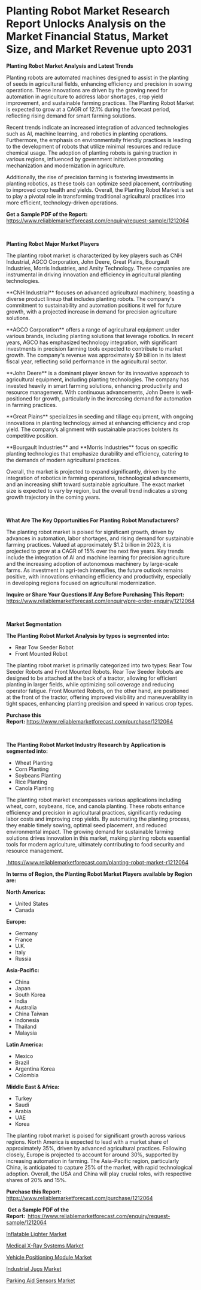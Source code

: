 <p><h1>Planting Robot Market Research Report Unlocks Analysis on the Market Financial Status, Market Size, and Market Revenue upto 2031</h1></p><p><strong>Planting Robot Market Analysis and Latest Trends</strong></p>
<p><p>Planting robots are automated machines designed to assist in the planting of seeds in agricultural fields, enhancing efficiency and precision in sowing operations. These innovations are driven by the growing need for automation in agriculture to address labor shortages, crop yield improvement, and sustainable farming practices. The Planting Robot Market is expected to grow at a CAGR of 12.1% during the forecast period, reflecting rising demand for smart farming solutions. </p><p>Recent trends indicate an increased integration of advanced technologies such as AI, machine learning, and robotics in planting operations. Furthermore, the emphasis on environmentally friendly practices is leading to the development of robots that utilize minimal resources and reduce chemical usage. The adoption of planting robots is gaining traction in various regions, influenced by government initiatives promoting mechanization and modernization in agriculture. </p><p>Additionally, the rise of precision farming is fostering investments in planting robotics, as these tools can optimize seed placement, contributing to improved crop health and yields. Overall, the Planting Robot Market is set to play a pivotal role in transforming traditional agricultural practices into more efficient, technology-driven operations.</p></p>
<p><strong>Get a Sample PDF of the Report:&nbsp;</strong> <a href="https://www.reliablemarketforecast.com/enquiry/request-sample/1212064?utm_campaign=121&utm_medium=2&utm_source=Github&utm_content=ia&utm_term=06102024&utm_id=planting-robot">https://www.reliablemarketforecast.com/enquiry/request-sample/1212064</a></p>
<p>&nbsp;</p>
<p><strong>Planting Robot Major Market Players</strong></p>
<p><p>The planting robot market is characterized by key players such as CNH Industrial, AGCO Corporation, John Deere, Great Plains, Bourgault Industries, Morris Industries, and Amity Technology. These companies are instrumental in driving innovation and efficiency in agricultural planting technologies.</p><p>**CNH Industrial** focuses on advanced agricultural machinery, boasting a diverse product lineup that includes planting robots. The company's commitment to sustainability and automation positions it well for future growth, with a projected increase in demand for precision agriculture solutions.</p><p>**AGCO Corporation** offers a range of agricultural equipment under various brands, including planting solutions that leverage robotics. In recent years, AGCO has emphasized technology integration, with significant investments in precision farming tools expected to contribute to market growth. The company's revenue was approximately $9 billion in its latest fiscal year, reflecting solid performance in the agricultural sector.</p><p>**John Deere** is a dominant player known for its innovative approach to agricultural equipment, including planting technologies. The company has invested heavily in smart farming solutions, enhancing productivity and resource management. With continuous advancements, John Deere is well-positioned for growth, particularly in the increasing demand for automation in farming practices.</p><p>**Great Plains** specializes in seeding and tillage equipment, with ongoing innovations in planting technology aimed at enhancing efficiency and crop yield. The company’s alignment with sustainable practices bolsters its competitive position.</p><p>**Bourgault Industries** and **Morris Industries** focus on specific planting technologies that emphasize durability and efficiency, catering to the demands of modern agricultural practices. </p><p>Overall, the market is projected to expand significantly, driven by the integration of robotics in farming operations, technological advancements, and an increasing shift toward sustainable agriculture. The exact market size is expected to vary by region, but the overall trend indicates a strong growth trajectory in the coming years.</p></p>
<p>&nbsp;</p>
<p><strong>What Are The Key Opportunities For Planting Robot Manufacturers?</strong></p>
<p><p>The planting robot market is poised for significant growth, driven by advances in automation, labor shortages, and rising demand for sustainable farming practices. Valued at approximately $1.2 billion in 2023, it is projected to grow at a CAGR of 15% over the next five years. Key trends include the integration of AI and machine learning for precision agriculture and the increasing adoption of autonomous machinery by large-scale farms. As investment in agri-tech intensifies, the future outlook remains positive, with innovations enhancing efficiency and productivity, especially in developing regions focused on agricultural modernization.</p></p>
<p><strong>Inquire or Share Your Questions If Any Before Purchasing This Report:</strong> <a href="https://www.reliablemarketforecast.com/enquiry/pre-order-enquiry/1212064?utm_campaign=121&utm_medium=2&utm_source=Github&utm_content=ia&utm_term=06102024&utm_id=planting-robot">https://www.reliablemarketforecast.com/enquiry/pre-order-enquiry/1212064</a></p>
<p>&nbsp;</p>
<p><strong>Market Segmentation</strong></p>
<p><strong>The Planting Robot Market Analysis by types is segmented into:</strong></p>
<p><ul><li>Rear Tow Seeder Robot</li><li>Front Mounted Robot</li></ul></p>
<p><p>The planting robot market is primarily categorized into two types: Rear Tow Seeder Robots and Front Mounted Robots. Rear Tow Seeder Robots are designed to be attached at the back of a tractor, allowing for efficient planting in larger fields, while optimizing soil coverage and reducing operator fatigue. Front Mounted Robots, on the other hand, are positioned at the front of the tractor, offering improved visibility and maneuverability in tight spaces, enhancing planting precision and speed in various crop types.</p></p>
<p><strong>Purchase this Report:&nbsp;</strong><a href="https://www.reliablemarketforecast.com/purchase/1212064?utm_campaign=121&utm_medium=2&utm_source=Github&utm_content=ia&utm_term=06102024&utm_id=planting-robot">https://www.reliablemarketforecast.com/purchase/1212064</a></p>
<p>&nbsp;</p>
<p><strong>The Planting Robot Market Industry Research by Application is segmented into:</strong></p>
<p><ul><li>Wheat Planting</li><li>Corn Planting</li><li>Soybeans Planting</li><li>Rice Planting</li><li>Canola Planting</li></ul></p>
<p><p>The planting robot market encompasses various applications including wheat, corn, soybeans, rice, and canola planting. These robots enhance efficiency and precision in agricultural practices, significantly reducing labor costs and improving crop yields. By automating the planting process, they enable timely sowing, optimal seed placement, and reduced environmental impact. The growing demand for sustainable farming solutions drives innovation in this market, making planting robots essential tools for modern agriculture, ultimately contributing to food security and resource management.</p></p>
<p><a href="https://www.reliablemarketforecast.com/planting-robot-market-r1212064?utm_campaign=121&utm_medium=2&utm_source=Github&utm_content=ia&utm_term=06102024&utm_id=planting-robot">&nbsp;https://www.reliablemarketforecast.com/planting-robot-market-r1212064</a></p>
<p><strong>In terms of Region, the Planting Robot Market Players available by Region are:</strong></p>
<p>
    <p> <strong> North America: </strong>
        <ul>
            <li>United States</li>
            <li>Canada</li>
        </ul>
        </p> 
    <p> <strong> Europe: </strong>
        <ul>
            <li>Germany</li>
            <li>France</li>
            <li>U.K.</li>
            <li>Italy</li>
            <li>Russia</li>
        </ul>
        </p> 
    <p> <strong> Asia-Pacific: </strong>
        <ul>
            <li>China</li>
            <li>Japan</li>
            <li>South Korea</li>
            <li>India</li>
            <li>Australia</li>
            <li>China Taiwan</li>
            <li>Indonesia</li>
            <li>Thailand</li>
            <li>Malaysia</li>
        </ul>
        </p> 
    <p> <strong> Latin America: </strong>
        <ul>
            <li>Mexico</li>
            <li>Brazil</li>
            <li>Argentina Korea</li>
            <li>Colombia</li>
        </ul>
        </p> 
    <p> <strong> Middle East & Africa: </strong>
        <ul>
            <li>Turkey</li>
            <li>Saudi</li>
            <li>Arabia</li>
            <li>UAE</li>
            <li>Korea</li>
        </ul>
    </p>
    </p>
<p><p>The planting robot market is poised for significant growth across various regions. North America is expected to lead with a market share of approximately 35%, driven by advanced agricultural practices. Following closely, Europe is projected to account for around 30%, supported by increasing automation in farming. The Asia-Pacific region, particularly China, is anticipated to capture 25% of the market, with rapid technological adoption. Overall, the USA and China will play crucial roles, with respective shares of 20% and 15%.</p></p>
<p><strong>Purchase this Report: </strong><a href="https://www.reliablemarketforecast.com/purchase/1212064?utm_campaign=121&utm_medium=2&utm_source=Github&utm_content=ia&utm_term=06102024&utm_id=planting-robot">https://www.reliablemarketforecast.com/purchase/1212064</a></p>
<p>&nbsp;<strong>Get a Sample PDF of the Report:&nbsp;&nbsp;</strong><a href="https://www.reliablemarketforecast.com/enquiry/request-sample/1212064?utm_campaign=121&utm_medium=2&utm_source=Github&utm_content=ia&utm_term=06102024&utm_id=planting-robot">https://www.reliablemarketforecast.com/enquiry/request-sample/1212064</a></p>
<p><strong></strong></p>
<p><p><a href="https://github.com/avice8be4ca/Market-Research-Report-List-1/blob/main/inflatable-lighter-market.md?utm_campaign=121&utm_medium=2&utm_source=Github&utm_content=ia&utm_term=06102024&utm_id=planting-robot">Inflatable Lighter Market</a></p><p><a href="https://github.com/Sidorelashyti476/Market-Research-Report-List-1/blob/main/medical-x-ray-systems-market.md?utm_campaign=121&utm_medium=2&utm_source=Github&utm_content=ia&utm_term=06102024&utm_id=planting-robot">Medical X-Ray Systems Market</a></p><p><a href="https://issuu.com/reportprime-2/docs/vehicle-positioning-module-market-s_a03a39099df3d4?utm_campaign=121&utm_medium=2&utm_source=Github&utm_content=ia&utm_term=06102024&utm_id=planting-robot">Vehicle Positioning Module Market</a></p><p><a href="https://www.linkedin.com/pulse/industrial-jugs-spectrum-usage-patterns-sector-evolution-2024-2031-vzmif?utm_campaign=121&utm_medium=2&utm_source=Github&utm_content=ia&utm_term=06102024&utm_id=planting-robot">Industrial Jugs Market</a></p><p><a href="https://issuu.com/reportprime-2/docs/parking-aid-sensors-market-size-203_c841bf215e3a76?utm_campaign=121&utm_medium=2&utm_source=Github&utm_content=ia&utm_term=06102024&utm_id=planting-robot">Parking Aid Sensors Market</a></p></p>